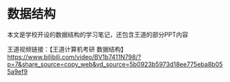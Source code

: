 # 数据结构

本文是学校开设的数据结构的学习笔记，还包含王道的部分PPT内容

王道视频链接：【王道计算机考研 数据结构】 https://www.bilibili.com/video/BV1b7411N798/?p=7&share_source=copy_web&vd_source=5b0923b5973d18ee775eba8b055a9ef9

